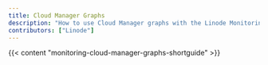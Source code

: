 ```yaml
---
title: Cloud Manager Graphs
description: "How to use Cloud Manager graphs with the Linode Monitoring."
contributors: ["Linode"]
---
```


{{< content "monitoring-cloud-manager-graphs-shortguide" >}}